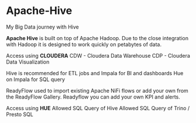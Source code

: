 # Apache-Hive
My Big Data journey with Hive

**Apache Hive** is built on top of Apache Hadoop.  Due to the close integration with Hadoop it is designed to work quickly on petabytes of data.

Access using **CLOUDERA**
CDW - Cloudera Data Warehouse
CDP - Cloudera Data Visualization

Hive is recommended for ETL jobs and Impala for BI and dashboards
Hue on Impala for SQL query

ReadyFlow used to import existing Apache NiFi flows or add your own from the ReadyFlow Gallery. 
Readyflow you can add your own KPI and alerts.  

Access using **HUE**
Allowed SQL Query of Hive
Allowed SQL Query of Trino / Presto SQL

